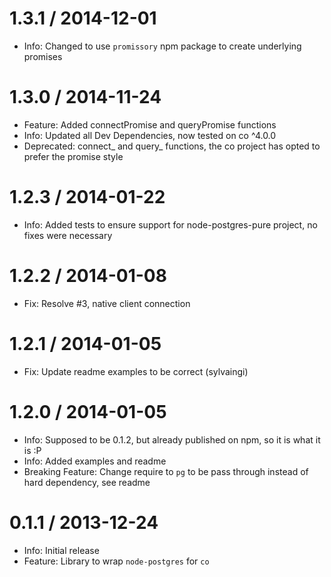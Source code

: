 1.3.1 / 2014-12-01
==================

 * Info: Changed to use `promissory` npm package to create underlying promises

1.3.0 / 2014-11-24
==================

 * Feature: Added connectPromise and queryPromise functions
 * Info: Updated all Dev Dependencies, now tested on co ^4.0.0
 * Deprecated: connect_ and query_ functions, the co project has opted to prefer the promise style

1.2.3 / 2014-01-22
==================

 * Info: Added tests to ensure support for node-postgres-pure project, no fixes were necessary


1.2.2 / 2014-01-08
==================

 * Fix: Resolve #3, native client connection

1.2.1 / 2014-01-05
==================

 * Fix: Update readme examples to be correct (sylvaingi)

1.2.0 / 2014-01-05
==================

 * Info: Supposed to be 0.1.2, but already published on npm, so it is what it is :P
 * Info: Added examples and readme
 * Breaking Feature: Change require to `pg` to be pass through instead of hard dependency, see readme

0.1.1 / 2013-12-24
==================

 * Info: Initial release
 * Feature: Library to wrap `node-postgres` for `co`

